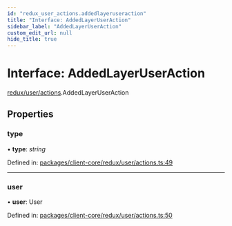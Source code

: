 ```yaml
---
id: "redux_user_actions.addedlayeruseraction"
title: "Interface: AddedLayerUserAction"
sidebar_label: "AddedLayerUserAction"
custom_edit_url: null
hide_title: true
---
```


# Interface: AddedLayerUserAction

[redux/user/actions](../modules/redux_user_actions.md).AddedLayerUserAction

## Properties

### type

• **type**: *string*

Defined in: [packages/client-core/redux/user/actions.ts:49](https://github.com/xr3ngine/xr3ngine/blob/56376a778/packages/client-core/redux/user/actions.ts#L49)

___

### user

• **user**: User

Defined in: [packages/client-core/redux/user/actions.ts:50](https://github.com/xr3ngine/xr3ngine/blob/56376a778/packages/client-core/redux/user/actions.ts#L50)
